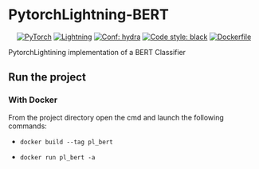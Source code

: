 # PytorchLightning-BERT

<p align="center">
    <a href="https://pytorch.org/get-started/locally/"><img alt="PyTorch" src="https://img.shields.io/badge/-PyTorch-red?logo=pytorch&labelColor=gray"></a>
    <a href="https://pytorchlightning.ai/"><img alt="Lightning" src="https://img.shields.io/static/v1?label=code&color=blueviolet&logo=pytorchlightning&message=PytorchLightning"></a>
    <a href="https://hydra.cc/"><img alt="Conf: hydra" src="https://img.shields.io/badge/conf-hydra-blue"></a>
    <a href="https://black.readthedocs.io/en/stable/"><img alt="Code style: black" src="https://img.shields.io/badge/code%20style-black-000000.svg"></a>
    <a href="https://www.docker.com/"><img alt="Dockerfile" src="https://img.shields.io/static/v1?label=Dockerfile&color=blue&logo=docker&message=available"></a>
</p>

PytorchLightining implementation of a BERT Classifier


## Run the project

### With Docker
From the project directory open the cmd and launch the following commands:

- ```docker build --tag pl_bert```

- ```docker run pl_bert -a```

